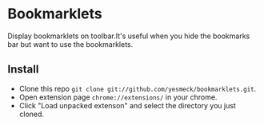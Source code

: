 # Bookmarklets

Display bookmarklets on toolbar.It's useful when you hide the bookmarks bar but want to use the bookmarklets.

## Install

* Clone this repo `git clone git://github.com/yesmeck/bookmarklets.git`.
* Open extension page `chrome://extensions/` in your chrome.
* Click "Load unpacked extenson" and select the directory you just cloned.

